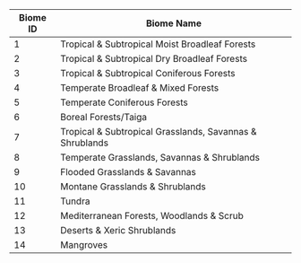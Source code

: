 | Biome ID | Biome Name                                               |
|----------|----------------------------------------------------------|
| 1        | Tropical & Subtropical Moist Broadleaf Forests           |
| 2        | Tropical & Subtropical Dry Broadleaf Forests             |
| 3        | Tropical & Subtropical Coniferous Forests                |
| 4        | Temperate Broadleaf & Mixed Forests                      |
| 5        | Temperate Coniferous Forests                             |
| 6        | Boreal Forests/Taiga                                     |
| 7        | Tropical & Subtropical Grasslands, Savannas & Shrublands |
| 8        | Temperate Grasslands, Savannas & Shrublands              |
| 9        | Flooded Grasslands & Savannas                            |
| 10       | Montane Grasslands & Shrublands                          |
| 11       | Tundra                                                   |
| 12       | Mediterranean Forests, Woodlands & Scrub                 |
| 13       | Deserts & Xeric Shrublands                               |
| 14       | Mangroves                                                |
